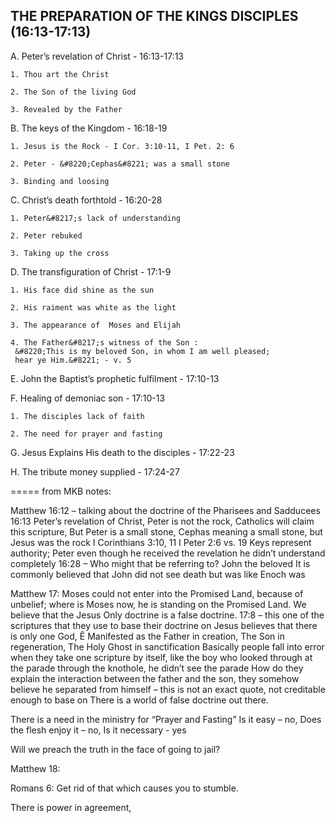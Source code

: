 ## THE PREPARATION OF THE KINGS DISCIPLES (16:13-17:13)

   A. Peter&#8217;s revelation of Christ - 16:13-17:13

    1. Thou art the Christ

    2. The Son of the living God

    3. Revealed by the Father

   B. The keys of the Kingdom - 16:18-19

    1. Jesus is the Rock - I Cor. 3:10-11, I Pet. 2: 6

    2. Peter - &#8220;Cephas&#8221; was a small stone

    3. Binding and loosing

   C. Christ&#8217;s death forthtold - 16:20-28

    1. Peter&#8217;s lack of understanding

    2. Peter rebuked

    3. Taking up the cross

   D. The transfiguration of Christ - 17:1-9

    1. His face did shine as the sun

    2. His raiment was white as the light

    3. The appearance of  Moses and Elijah

    4. The Father&#8217;s witness of the Son :
     &#8220;This is my beloved Son, in whom I am well pleased;
     hear ye Him.&#8221; - v. 5

   E. John the Baptist&#8217;s prophetic fulfilment - 17:10-13

   F. Healing of demoniac son - 17:10-13

    1. The disciples lack of faith

    2. The need for prayer and fasting

   G. Jesus Explains His death to the disciples - 17:22-23

   H. The tribute money supplied - 17:24-27


=====
from MKB notes:

Matthew 16:12 – talking about the doctrine of the Pharisees and Sadducees
16:13 
Peter’s revelation of Christ, 
Peter is not the rock, Catholics will claim this scripture, But Peter is a small stone, Cephas meaning a small stone, but Jesus was the rock
I Corinthians 3:10, 11
I Peter 2:6
vs. 19
Keys represent authority; 
Peter even though he received the revelation he didn’t understand completely 
16:28 – Who might that be referring to? John the beloved
It is commonly believed that John did not see death but was like Enoch was
 
Matthew 17: 
Moses could not enter into the Promised Land, because of unbelief; where is Moses now, he is standing on the Promised Land. 
We believe that the Jesus Only doctrine is a false doctrine. 
17:8 – this one of the scriptures that they use to base their doctrine on
Jesus believes that there is only one God, Ê
Manifested as the Father in creation, The Son in regeneration, The Holy Ghost in sanctification 
Basically people fall into error when they take one scripture by itself, like the boy who looked through at the parade through the knothole, he didn’t see the parade
How do they explain the interaction between the father and the son, they somehow believe he separated from himself – this is not an exact quote, not creditable enough to base on
There is a world of false doctrine out there. 
 
There is a need in the ministry for “Prayer and Fasting” 
Is it easy – no, Does the flesh enjoy it – no, Is it necessary - yes
 
Will we preach the truth in the face of going to jail? 
 
Matthew 18:
 
Romans 6:
Get rid of that which causes you to stumble. 
 
There is power in agreement, 